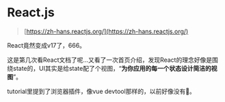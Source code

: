 # React.js

> [https://zh-hans.reactjs.org/](https://zh-hans.reactjs.org/)

React竟然变成v17了，666。

这是第几次看React文档了呢…又看了一次首页介绍，发现React的理念好像是围绕state的，UI其实是给state配了个视图，“**为你应用的每一个状态设计简洁的视图**”。

tutorial里提到了浏览器插件，像vue devtool那样的，以前好像没有🤔。

